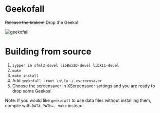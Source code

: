 # Geekofall

~~Release the kraken!~~ Drop the Geeko!

![geekofall](https://user-images.githubusercontent.com/1793699/44660940-6a523480-aa09-11e8-89d3-cfc1a5349031.gif)

# Building from source

1. `zypper in sfml2-devel libBox2D-devel libX11-devel`
2. `make`
3. `make install`
4. Add `geekofall -root \n\` to `~/.xscreensaver`
5. Choose the screensaver in XScreensaver settings and you are ready to drop some Geekos!

Note: If you would like `geekofall` to use data files without installing them, compile with `DATA_PATH=. make` instead.

